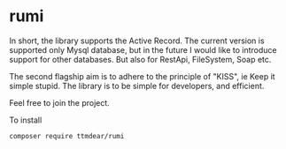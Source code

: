 # rumi
In short, the library supports the Active Record. The current version is
supported only Mysql database, but in the future I would like to introduce
support for other databases.  But also for RestApi, FileSystem, Soap etc.

The second flagship aim is to adhere to the principle of "KISS", ie Keep it
simple stupid. The library is to be simple for developers, and efficient.

Feel free to join the project.

To install

    composer require ttmdear/rumi


